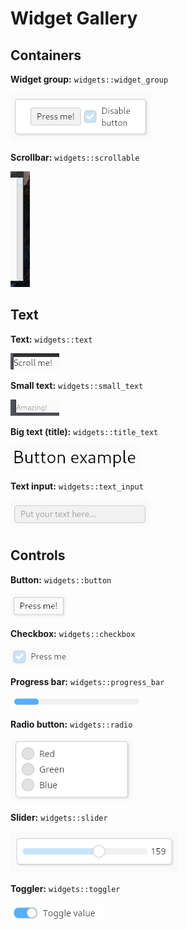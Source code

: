 # Widget Gallery

## Containers

**Widget group:** `widgets::widget_group`

![](assets/doc/widget_group.png)

**Scrollbar:** `widgets::scrollable`

![](assets/doc/scrollable.png)

## Text

**Text:** `widgets::text`

![](assets/doc/text.png)

**Small text:** `widgets::small_text`

![](assets/doc/text_small.png)

**Big text (title):** `widgets::title_text`

![](assets/doc/title_text.png)

**Text input:** `widgets::text_input`

![](assets/doc/text_input.png)

## Controls

**Button:** `widgets::button`

![](assets/doc/button.png)

**Checkbox:** `widgets::checkbox`

![](assets/doc/checkbox.png)

**Progress bar:** `widgets::progress_bar`

![](assets/doc/progress_bar.png)

**Radio button:** `widgets::radio`

![](assets/doc/radio.png)

**Slider:** `widgets::slider`

![](assets/doc/slider.png)

**Toggler:** `widgets::toggler`

![](assets/doc/toggler.png)
